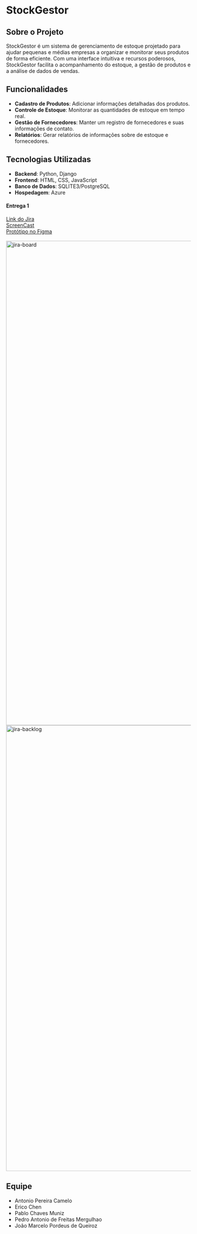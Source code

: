 # StockGestor

## Sobre o Projeto
StockGestor é um sistema de gerenciamento de estoque projetado para ajudar pequenas e médias empresas a organizar e monitorar seus produtos de forma eficiente. Com uma interface intuitiva e recursos poderosos, StockGestor facilita o acompanhamento do estoque, a gestão de produtos e a análise de dados de vendas.

## Funcionalidades
- <b>Cadastro de Produtos</b>: Adicionar informações detalhadas dos produtos.
- <b>Controle de Estoque</b>: Monitorar as quantidades de estoque em tempo real.
- <b>Gestão de Fornecedores</b>: Manter um registro de fornecedores e suas informações de contato.
- <b>Relatórios</b>: Gerar relatórios de informações sobre de estoque e fornecedores.

## Tecnologias Utilizadas
- <b>Backend</b>: Python, Django
- <b>Frontend</b>: HTML, CSS, JavaScript 
- <b>Banco de Dados</b>:  SQLITE3/PostgreSQL
- <b>Hospedagem</b>: Azure

<h4>Entrega 1</h4>
<a href="https://ec2.atlassian.net/jira/software/projects/SCRUM/boards/1/backlog?atlOrigin=eyJpIjoiNTI5OTNlYzNmMWZhNDk1YTg4MTM1MjllNGIxNjIxMDMiLCJwIjoiaiJ9" target="_blank">Link do Jira</a>
<br>
<a href="https://youtu.be/Uc1kY8fP65w" target="_blank">ScreenCast</a>
<br>
<a href="https://www.figma.com/file/Z4RLnHZ52gVCrKk8YsjhAT/StockGestor?type=design&node-id=2410%3A5206&mode=design&t=0ag9lRPBh1nog0hL-1"target="_blank">Protótipo no Figma</a>
<br>
<br>
<img width="1319" alt="jira-board" src="https://github.com/erico-chen/StockGestor/assets/149506953/42b92d98-f8c7-47a3-957d-f1d1713f74a1">
<img width="1214" alt="jira-backlog" src="https://github.com/erico-chen/StockGestor/assets/149506953/12cfbfd6-b3b7-400d-b9fb-e54ae455a934">
<br>

## Equipe
<ul>
  <li>Antonio Pereira Camelo</li>
  <li>Erico Chen</li>
  <li>Pablo Chaves Muniz</li>
  <li>Pedro Antonio de Freitas Mergulhao</li>
  <li>João Marcelo Pordeus de Queiroz</li>
</ul>

